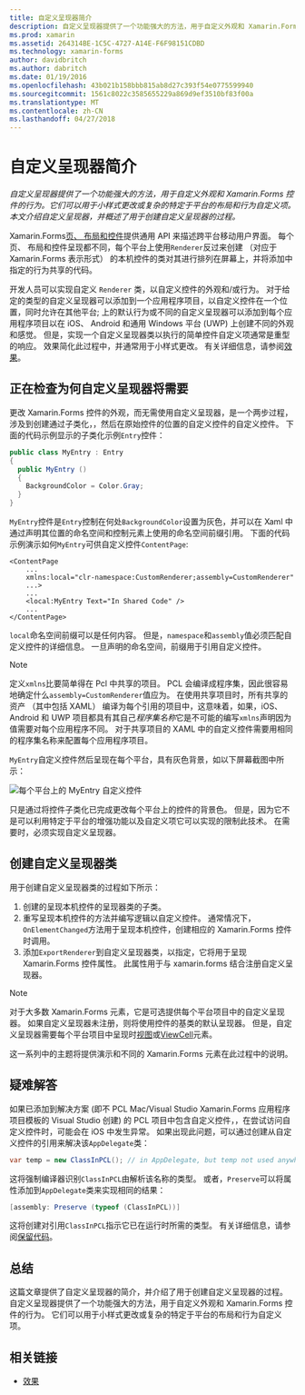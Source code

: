 ```yaml
---
title: 自定义呈现器简介
description: 自定义呈现器提供了一个功能强大的方法，用于自定义外观和 Xamarin.Forms 控件的行为。 它们可以用于小样式更改或复杂的特定于平台的布局和行为自定义项。 本文介绍自定义呈现器，并概述了用于创建自定义呈现器的过程。
ms.prod: xamarin
ms.assetid: 264314BE-1C5C-4727-A14E-F6F98151CDBD
ms.technology: xamarin-forms
author: davidbritch
ms.author: dabritch
ms.date: 01/19/2016
ms.openlocfilehash: 43b021b158bbb815ab8d27c393f54e0775599940
ms.sourcegitcommit: 1561c8022c3585655229a869d9ef3510bf83f00a
ms.translationtype: MT
ms.contentlocale: zh-CN
ms.lasthandoff: 04/27/2018
---
```

# <a name="introduction-to-custom-renderers"></a>自定义呈现器简介

_自定义呈现器提供了一个功能强大的方法，用于自定义外观和 Xamarin.Forms 控件的行为。它们可以用于小样式更改或复杂的特定于平台的布局和行为自定义项。本文介绍自定义呈现器，并概述了用于创建自定义呈现器的过程。_

Xamarin.Forms[页、 布局和控件](~/xamarin-forms/user-interface/controls/index.md)提供通用 API 来描述跨平台移动用户界面。 每个页、 布局和控件呈现都不同，每个平台上使用`Renderer`反过来创建 （对应于 Xamarin.Forms 表示形式） 的本机控件的类对其进行排列在屏幕上，并将添加中指定的行为共享的代码。

开发人员可以实现自定义 `Renderer` 类，以自定义控件的外观和/或行为。 对于给定的类型的自定义呈现器可以添加到一个应用程序项目，以自定义控件在一个位置，同时允许在其他平台; 上的默认行为或不同的自定义呈现器可以添加到每个应用程序项目以在 iOS、 Android 和通用 Windows 平台 (UWP) 上创建不同的外观和感觉。 但是，实现一个自定义呈现器类以执行的简单控件自定义项通常是重型的响应。 效果简化此过程中，并通常用于小样式更改。 有关详细信息，请参阅[效果](~/xamarin-forms/app-fundamentals/effects/index.md)。

## <a name="examining-why-custom-renderers-are-necessary"></a>正在检查为何自定义呈现器将需要

更改 Xamarin.Forms 控件的外观，而无需使用自定义呈现器，是一个两步过程，涉及到创建通过子类化，，然后在原始控件的位置的自定义控件的自定义控件。 下面的代码示例显示的子类化示例`Entry`控件：

```csharp
public class MyEntry : Entry
{
  public MyEntry ()
  {
    BackgroundColor = Color.Gray;
  }
}
```

`MyEntry`控件是`Entry`控制在何处`BackgroundColor`设置为灰色，并可以在 Xaml 中通过声明其位置的命名空间和控制元素上使用的命名空间前缀引用。 下面的代码示例演示如何`MyEntry`可供自定义控件`ContentPage`:

```xaml
<ContentPage
    ...
    xmlns:local="clr-namespace:CustomRenderer;assembly=CustomRenderer"
    ...>
    ...
    <local:MyEntry Text="In Shared Code" />
    ...
</ContentPage>
```

`local`命名空间前缀可以是任何内容。 但是，`namespace`和`assembly`值必须匹配自定义控件的详细信息。 一旦声明的命名空间，前缀用于引用自定义控件。

> [!NOTE]
> 定义`xmlns`比要简单得在 Pcl 中共享的项目。 PCL 会编译成程序集，因此很容易地确定什么`assembly=CustomRenderer`值应为。 在使用共享项目时，所有共享的资产 （其中包括 XAML） 编译为每个引用的项目中，这意味着，如果，iOS、 Android 和 UWP 项目都具有其自己*程序集名称*它是不可能的编写`xmlns`声明因为值需要对每个应用程序不同。 对于共享项目的 XAML 中的自定义控件需要用相同的程序集名称来配置每个应用程序项目。

`MyEntry`自定义控件然后呈现在每个平台，具有灰色背景，如以下屏幕截图中所示：

![](introduction-images/screenshots.png "每个平台上的 MyEntry 自定义控件")

只是通过将控件子类化已完成更改每个平台上的控件的背景色。 但是，因为它不是可以利用特定于平台的增强功能以及自定义项它可以实现的限制此技术。 在需要时，必须实现自定义呈现器。

## <a name="creating-a-custom-renderer-class"></a>创建自定义呈现器类

用于创建自定义呈现器类的过程如下所示：

1. 创建的呈现本机控件的呈现器类的子类。
1. 重写呈现本机控件的方法并编写逻辑以自定义控件。 通常情况下，`OnElementChanged`方法用于呈现本机控件，创建相应的 Xamarin.Forms 控件时调用。
1. 添加`ExportRenderer`到自定义呈现器类，以指定，它将用于呈现 Xamarin.Forms 控件属性。 此属性用于与 xamarin.forms 结合注册自定义呈现器。

> [!NOTE]
> 对于大多数 Xamarin.Forms 元素，它是可选提供每个平台项目中的自定义呈现器。 如果自定义呈现器未注册，则将使用控件的基类的默认呈现器。 但是，自定义呈现器需要每个平台项目中呈现时[视图](https://developer.xamarin.com/api/type/Xamarin.Forms.View/)或[ViewCell](https://developer.xamarin.com/api/type/Xamarin.Forms.ViewCell/)元素。

这一系列中的主题将提供演示和不同的 Xamarin.Forms 元素在此过程中的说明。

## <a name="troubleshooting"></a>疑难解答

如果已添加到解决方案 (即不 PCL Mac/Visual Studio Xamarin.Forms 应用程序项目模板的 Visual Studio 创建) 的 PCL 项目中包含自定义控件，，在尝试访问自定义控件时，可能会在 iOS 中发生异常。 如果出现此问题，可以通过创建从自定义控件的引用来解决该`AppDelegate`类：

```csharp
var temp = new ClassInPCL(); // in AppDelegate, but temp not used anywhere
```

这将强制编译器识别`ClassInPCL`由解析该名称的类型。 或者，`Preserve`可以将属性添加到`AppDelegate`类来实现相同的结果：

```csharp
[assembly: Preserve (typeof (ClassInPCL))]
```

这将创建对引用`ClassInPCL`指示它已在运行时所需的类型。 有关详细信息，请参阅[保留代码](~/ios/deploy-test/linker.md)。

## <a name="summary"></a>总结

这篇文章提供了自定义呈现器的简介，并介绍了用于创建自定义呈现器的过程。 自定义呈现器提供了一个功能强大的方法，用于自定义外观和 Xamarin.Forms 控件的行为。 它们可以用于小样式更改或复杂的特定于平台的布局和行为自定义项。


## <a name="related-links"></a>相关链接

- [效果](~/xamarin-forms/app-fundamentals/effects/index.md)
